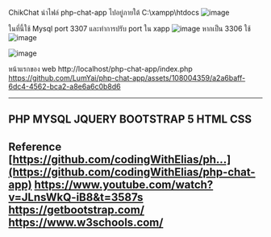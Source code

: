 ChikChat
นำไฟล์ php-chat-app ไปอยู่ภายใต้ C:\xampp\htdocs
![image](https://github.com/LumYai/php-chat-app/assets/108004359/a50772ba-fed9-4a98-846f-1ba5e500a7c7)



ในที่นี้ใช้ Mysql port 3307 และทำการปรับ port ใน xapp
![image](https://github.com/LumYai/php-chat-app/assets/108004359/b5d2f167-e368-4464-b50e-18ac9bddad0a)
หากเป็น 3306 ใช้ 
![image](https://github.com/LumYai/php-chat-app/assets/108004359/506b5dec-f31a-45a8-96cc-462187fa5782)

![image](https://github.com/LumYai/php-chat-app/assets/108004359/86e65f68-c993-4604-874b-8623bbc8c24b)


หน้าแรกของ web http://localhost/php-chat-app/index.php
https://github.com/LumYai/php-chat-app/assets/108004359/a2a6baff-6dc4-4562-bca2-a8e6a6c0b8d6

---
PHP
MYSQL
JQUERY
BOOTSTRAP 5
HTML
CSS
---
Reference
[https://github.com/codingWithElias/ph...](https://github.com/codingWithElias/php-chat-app)
https://www.youtube.com/watch?v=JLnsWkQ-iB8&t=3587s
https://getbootstrap.com/
https://www.w3schools.com/
---

